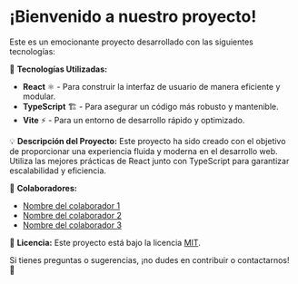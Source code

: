 # ¡Bienvenido a nuestro proyecto!

Este es un emocionante proyecto desarrollado con las siguientes tecnologías:

🚀 **Tecnologías Utilizadas:**
- **React** ⚛️ - Para construir la interfaz de usuario de manera eficiente y modular.
- **TypeScript** 🏗️ - Para asegurar un código más robusto y mantenible.
- **Vite** ⚡ - Para un entorno de desarrollo rápido y optimizado.

💡 **Descripción del Proyecto:**
Este proyecto ha sido creado con el objetivo de proporcionar una experiencia fluida y moderna en el desarrollo web. Utiliza las mejores prácticas de React junto con TypeScript para garantizar escalabilidad y eficiencia.

👥 **Colaboradores:**
- [Nombre del colaborador 1](https://github.com/usuario1)
- [Nombre del colaborador 2](https://github.com/usuario2)
- [Nombre del colaborador 3](https://github.com/usuario3)

📜 **Licencia:**
Este proyecto está bajo la licencia [MIT](LICENSE).

Si tienes preguntas o sugerencias, ¡no dudes en contribuir o contactarnos! 🎉

